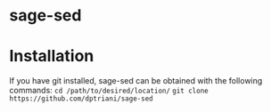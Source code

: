 # sage-sed
# Installation
If you have git installed, sage-sed can be obtained with the following commands:
`cd /path/to/desired/location/`
`git clone https://github.com/dptriani/sage-sed`
